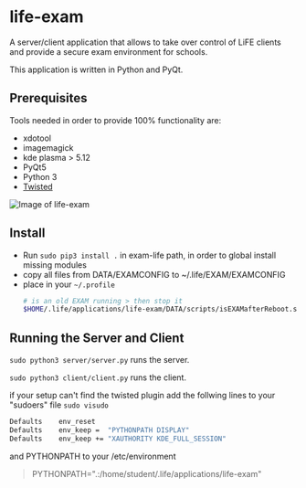 # life-exam
A server/client application that allows to take over control of LiFE clients and provide a secure exam environment for schools.

This application is written in Python and PyQt.

## Prerequisites
Tools needed in order to provide 100% functionality are:
- xdotool
- imagemagick
- kde plasma > 5.12
- PyQt5
- Python 3
- [Twisted](https://pypi.org/project/Twisted/)


![Image of life-exam](http://life-edu.eu/images/exam2.gif)

## Install
- Run `sudo pip3 install .` in exam-life path, in order to global install missing modules
- copy all files from DATA/EXAMCONFIG to ~/.life/EXAM/EXAMCONFIG
- place in your `~/.profile`
  ```bash 
  # is an old EXAM running > then stop it
  $HOME/.life/applications/life-exam/DATA/scripts/isEXAMafterReboot.sh
  ```

## Running the Server and Client
`sudo python3 server/server.py`
runs the server.

`sudo python3 client/client.py`
runs the client.


if your setup can't find the twisted plugin add the follwing lines to your "sudoers" file
`sudo visudo`

```bash
Defaults    env_reset
Defaults    env_keep =  "PYTHONPATH DISPLAY"
Defaults    env_keep += "XAUTHORITY KDE_FULL_SESSION"
```

and PYTHONPATH to your /etc/environment

>   PYTHONPATH=".:/home/student/.life/applications/life-exam"
